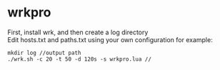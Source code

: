 # wrkpro

First, install wrk, and then create a log directory  
Edit hosts.txt and paths.txt using your own configuration
for example:  

```
mkdir log //output path
./wrk.sh -c 20 -t 50 -d 120s -s wrkpro.lua //
```

